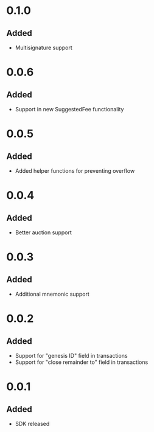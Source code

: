 # 0.1.0
## Added
- Multisignature support
# 0.0.6
## Added
- Support in new SuggestedFee functionality 
# 0.0.5
## Added
- Added helper functions for preventing overflow
# 0.0.4
## Added
- Better auction support
# 0.0.3
## Added
- Additional mnemonic support
# 0.0.2
## Added
- Support for "genesis ID" field in transactions
- Support for "close remainder to" field in transactions
# 0.0.1
## Added
- SDK released



